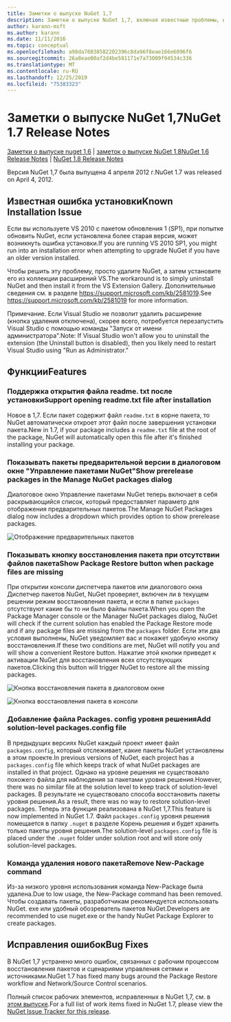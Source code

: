 ```yaml
---
title: Заметки о выпуске NuGet 1,7
description: Заметки о выпуске NuGet 1,7, включая известные проблемы, исправления ошибок, добавленные функции и DCR.
author: karann-msft
ms.author: karann
ms.date: 11/11/2016
ms.topic: conceptual
ms.openlocfilehash: a98da76038582202396c8da96f8eae166e6096f6
ms.sourcegitcommit: 26a8eae00af2d4be581171e7a73009f94534c336
ms.translationtype: MT
ms.contentlocale: ru-RU
ms.lasthandoff: 12/25/2019
ms.locfileid: "75383323"
---
```

# <a name="nuget-17-release-notes"></a><span data-ttu-id="b4234-103">Заметки о выпуске NuGet 1,7</span><span class="sxs-lookup"><span data-stu-id="b4234-103">NuGet 1.7 Release Notes</span></span>

<span data-ttu-id="b4234-104">[Заметки о выпуске nuget 1,6](../release-notes/nuget-1.6.md) | [заметок о выпуске NuGet 1,8](../release-notes/nuget-1.8.md)</span><span class="sxs-lookup"><span data-stu-id="b4234-104">[NuGet 1.6 Release Notes](../release-notes/nuget-1.6.md) | [NuGet 1.8 Release Notes](../release-notes/nuget-1.8.md)</span></span>

<span data-ttu-id="b4234-105">Версия NuGet 1,7 была выпущена 4 апреля 2012 г.</span><span class="sxs-lookup"><span data-stu-id="b4234-105">NuGet 1.7 was released on April 4, 2012.</span></span>

## <a name="known-installation-issue"></a><span data-ttu-id="b4234-106">Известная ошибка установки</span><span class="sxs-lookup"><span data-stu-id="b4234-106">Known Installation Issue</span></span>
<span data-ttu-id="b4234-107">Если вы используете VS 2010 с пакетом обновления 1 (SP1), при попытке обновить NuGet, если установлена более старая версия, может возникнуть ошибка установки.</span><span class="sxs-lookup"><span data-stu-id="b4234-107">If you are running VS 2010 SP1, you might run into an installation error when attempting to upgrade NuGet if you have an older version installed.</span></span>

<span data-ttu-id="b4234-108">Чтобы решить эту проблему, просто удалите NuGet, а затем установите его из коллекции расширений VS.</span><span class="sxs-lookup"><span data-stu-id="b4234-108">The workaround is to simply uninstall NuGet and then install it from the VS Extension Gallery.</span></span>  <span data-ttu-id="b4234-109">Дополнительные сведения см. в разделе <https://support.microsoft.com/kb/2581019>.</span><span class="sxs-lookup"><span data-stu-id="b4234-109">See <https://support.microsoft.com/kb/2581019> for more information.</span></span>

<span data-ttu-id="b4234-110">Примечание. Если Visual Studio не позволит удалить расширение (кнопка удаления отключена), скорее всего, потребуется перезапустить Visual Studio с помощью команды "Запуск от имени администратора".</span><span class="sxs-lookup"><span data-stu-id="b4234-110">Note: If Visual Studio won't allow you to uninstall the extension (the Uninstall button is disabled), then you likely need to restart Visual Studio using "Run as Administrator."</span></span>

## <a name="features"></a><span data-ttu-id="b4234-111">Функции</span><span class="sxs-lookup"><span data-stu-id="b4234-111">Features</span></span>

### <a name="support-opening-readmetxt-file-after-installation"></a><span data-ttu-id="b4234-112">Поддержка открытия файла readme. txt после установки</span><span class="sxs-lookup"><span data-stu-id="b4234-112">Support opening readme.txt file after installation</span></span>
<span data-ttu-id="b4234-113">Новое в 1,7. Если пакет содержит файл `readme.txt` в корне пакета, то NuGet автоматически откроет этот файл после завершения установки пакета.</span><span class="sxs-lookup"><span data-stu-id="b4234-113">New in 1.7, if your package includes a `readme.txt` file at the root of the package, NuGet will automatically open this file after it's finished installing your package.</span></span>

### <a name="show-prerelease-packages-in-the-manage-nuget-packages-dialog"></a><span data-ttu-id="b4234-114">Показывать пакеты предварительной версии в диалоговом окне "Управление пакетами NuGet"</span><span class="sxs-lookup"><span data-stu-id="b4234-114">Show prerelease packages in the Manage NuGet packages dialog</span></span>
<span data-ttu-id="b4234-115">Диалоговое окно Управление пакетами NuGet теперь включает в себя раскрывающийся список, который предоставляет параметр для отображения предварительных пакетов.</span><span class="sxs-lookup"><span data-stu-id="b4234-115">The Manage NuGet Packages dialog now includes a dropdown which provides option to show prerelease packages.</span></span>

![Отображение предварительных пакетов](./media/prerelease-dropdown.png)

### <a name="show-package-restore-button-when-package-files-are-missing"></a><span data-ttu-id="b4234-117">Показывать кнопку восстановления пакета при отсутствии файлов пакета</span><span class="sxs-lookup"><span data-stu-id="b4234-117">Show Package Restore button when package files are missing</span></span>
<span data-ttu-id="b4234-118">При открытии консоли диспетчера пакетов или диалогового окна Диспетчер пакетов NuGet, NuGet проверяет, включен ли в текущем решении режим восстановления пакета, и если в папке `packages` отсутствуют какие бы то ни было файлы пакета.</span><span class="sxs-lookup"><span data-stu-id="b4234-118">When you open the Package Manager console or the Manager NuGet packages dialog, NuGet will check if the current solution has enabled the Package Restore mode and if any package files are missing from the `packages` folder.</span></span> <span data-ttu-id="b4234-119">Если эти два условия выполнены, NuGet уведомляет вас и покажет удобную кнопку восстановления.</span><span class="sxs-lookup"><span data-stu-id="b4234-119">If these two conditions are met, NuGet will notify you and will show a convenient Restore button.</span></span> <span data-ttu-id="b4234-120">Нажатие этой кнопки приведет к активации NuGet для восстановления всех отсутствующих пакетов.</span><span class="sxs-lookup"><span data-stu-id="b4234-120">Clicking this button will trigger NuGet to restore all the missing packages.</span></span>

![Кнопка восстановления пакета в диалоговом окне](./media/packagerestore-dialog.png)

![Кнопка восстановления пакета в консоли](./media/packagerestore-console.png)

### <a name="add-solution-level-packagesconfig-file"></a><span data-ttu-id="b4234-123">Добавление файла Packages. config уровня решения</span><span class="sxs-lookup"><span data-stu-id="b4234-123">Add solution-level packages.config file</span></span>
<span data-ttu-id="b4234-124">В предыдущих версиях NuGet каждый проект имеет файл `packages.config`, который отслеживает, какие пакеты NuGet установлены в этом проекте.</span><span class="sxs-lookup"><span data-stu-id="b4234-124">In previous versions of NuGet, each project has a `packages.config` file which keeps track of what NuGet packages are installed in that project.</span></span> <span data-ttu-id="b4234-125">Однако на уровне решения не существовало похожего файла для наблюдения за пакетами уровня решения.</span><span class="sxs-lookup"><span data-stu-id="b4234-125">However, there was no similar file at the solution level to keep track of solution-level packages.</span></span> <span data-ttu-id="b4234-126">В результате не существовало способа восстановить пакеты уровня решения.</span><span class="sxs-lookup"><span data-stu-id="b4234-126">As a result, there was no way to restore solution-level packages.</span></span>
<span data-ttu-id="b4234-127">Теперь эта функция реализована в NuGet 1,7.</span><span class="sxs-lookup"><span data-stu-id="b4234-127">This feature is now implemented in NuGet 1.7.</span></span> <span data-ttu-id="b4234-128">Файл `packages.config` уровня решения помещается в папку `.nuget` в разделе Корень решения и будет хранить только пакеты уровня решения.</span><span class="sxs-lookup"><span data-stu-id="b4234-128">The solution-level `packages.config` file is placed under the `.nuget` folder under solution root and will store only solution-level packages.</span></span>

### <a name="remove-new-package-command"></a><span data-ttu-id="b4234-129">Команда удаления нового пакета</span><span class="sxs-lookup"><span data-stu-id="b4234-129">Remove New-Package command</span></span>
<span data-ttu-id="b4234-130">Из-за низкого уровня использования команда New-Package была удалена.</span><span class="sxs-lookup"><span data-stu-id="b4234-130">Due to low usage, the New-Package command has been removed.</span></span> <span data-ttu-id="b4234-131">Чтобы создавать пакеты, разработчикам рекомендуется использовать NuGet. exe или удобный обозреватель пакетов NuGet.</span><span class="sxs-lookup"><span data-stu-id="b4234-131">Developers are recommended to use nuget.exe or the handy NuGet Package Explorer to create packages.</span></span>

## <a name="bug-fixes"></a><span data-ttu-id="b4234-132">Исправления ошибок</span><span class="sxs-lookup"><span data-stu-id="b4234-132">Bug Fixes</span></span>
<span data-ttu-id="b4234-133">В NuGet 1,7 устранено много ошибок, связанных с рабочим процессом восстановления пакетов и сценариями управления сетями и источниками.</span><span class="sxs-lookup"><span data-stu-id="b4234-133">NuGet 1.7 has fixed many bugs around the Package Restore workflow and Network/Source Control scenarios.</span></span>

<span data-ttu-id="b4234-134">Полный список рабочих элементов, исправленных в NuGet 1,7, см. в [этом выпуске](http://nuget.codeplex.com/workitem/list/advanced?keyword=&status=Closed&type=All&priority=All&release=NuGet%201.7&assignedTo=All&component=All&sortField=Votes&sortDirection=Descending&page=0).</span><span class="sxs-lookup"><span data-stu-id="b4234-134">For a full list of work items fixed in NuGet 1.7, please view the [NuGet Issue Tracker for this release](http://nuget.codeplex.com/workitem/list/advanced?keyword=&status=Closed&type=All&priority=All&release=NuGet%201.7&assignedTo=All&component=All&sortField=Votes&sortDirection=Descending&page=0).</span></span>

